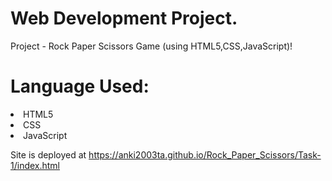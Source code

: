 <h1>Web Development Project.</h1>
<p>Project - Rock Paper Scissors Game (using HTML5,CSS,JavaScript)! </p>
<h1>Language Used:</h1>
<p>
  <li>HTML5</li>
  <li>CSS</li>
  <li>JavaScript</li>
</p>
<p>Site is deployed at <a href="https://anki2003ta.github.io/Rock_Paper_Scissors/Task-1/index.html">https://anki2003ta.github.io/Rock_Paper_Scissors/Task-1/index.html</a>